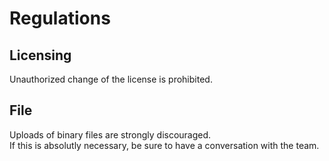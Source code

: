 # Regulations

## Licensing

Unauthorized change of the license is prohibited.

## File

Uploads of binary files are strongly discouraged.  
If this is absolutly necessary, be sure to have a conversation with the team.
